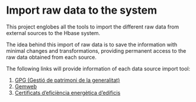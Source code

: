 # Import raw data to the system

This project englobes all the tools to import the different raw data from external sources to the Hbase system. 

The idea behind this import of raw data is to save the information with minimal changes and transformations, providing
permanent access to the raw data obtained from each source.

The following links will provide information of each data source import tool:

1. [GPG (Gestió de patrimoni de la generalitat)](GPG/README.md)
2. [Gemweb](Gemweb/README.md)
3. [Certificats d’eficiència energètica d’edificis](DadesObertes/CEEE/README.md)

